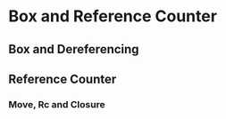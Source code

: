 # Box and Reference Counter

## Box and Dereferencing

## Reference Counter

### Move, Rc and Closure
